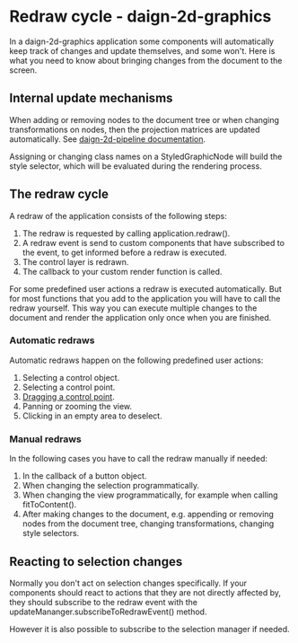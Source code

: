 # Redraw cycle - daign-2d-graphics

In a daign-2d-graphics application some components
will automatically keep track of changes and update themselves, and some won't.
Here is what you need to know about bringing changes from the document to the screen.

## Internal update mechanisms

When adding or removing nodes to the document tree
or when changing transformations on nodes,
then the projection matrices are updated automatically.
See [daign-2d-pipeline documentation](https://github.com/daign/daign-2d-pipeline/blob/master/docs/change-notifications.md).

Assigning or changing class names on a StyledGraphicNode will build the style selector,
which will be evaluated during the rendering process.

## The redraw cycle

A redraw of the application consists of the following steps:
1. The redraw is requested by calling application.redraw().
2. A redraw event is send to custom components that have subscribed to the event,
to get informed before a redraw is executed.
3. The control layer is redrawn.
4. The callback to your custom render function is called.

For some predefined user actions a redraw is executed automatically.
But for most functions that you add to the application
you will have to call the redraw yourself.
This way you can execute multiple changes to the document
and render the application only once when you are finished.

### Automatic redraws

Automatic redraws happen on the following predefined user actions:
1. Selecting a control object.
2. Selecting a control point.
3. [Dragging a control point](./control-objects.md#control-point-changes).
4. Panning or zooming the view.
5. Clicking in an empty area to deselect.

### Manual redraws

In the following cases you have to call the redraw manually if needed:
1. In the callback of a button object.
2. When changing the selection programmatically.
3. When changing the view programmatically, for example when calling fitToContent().
4. After making changes to the document, e.g. appending or removing nodes from the document tree,
changing transformations, changing style selectors.

## Reacting to selection changes

Normally you don't act on selection changes specifically.
If your components should react to actions that they are not directly affected by,
they should subscribe to the redraw event with the updateMananger.subscribeToRedrawEvent() method.

However it is also possible to subscribe to the selection manager if needed.
